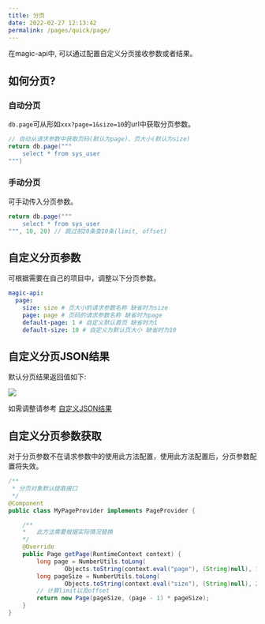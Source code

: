 ```yaml
---
title: 分页
date: 2022-02-27 12:13:42
permalink: /pages/quick/page/
---
```


在magic-api中, 可以通过配置自定义分页接收参数或者结果。

## 如何分页?

### 自动分页

`db.page`可从形如`xxx?page=1&size=10`的url中获取分页参数。

```groovy
// 自动从请求参数中获取页码(默认为page)、页大小(默认为size)
return db.page("""
    select * from sys_user
""")
```

### 手动分页

可手动传入分页参数。

```groovy
return db.page("""
    select * from sys_user
""", 10, 20) // 跳过前20条查10条(limit, offset)
```

## 自定义分页参数

可根据需要在自己的项目中，调整以下分页参数。

```yml
magic-api:
  page:
    size: size # 页大小的请求参数名称 缺省时为size
    page: page # 页码的请求参数名称 缺省时为page
    default-page: 1 # 自定义默认首页 缺省时为1
    default-size: 10 # 自定义为默认页大小 缺省时为10
```

## 自定义分页JSON结果

默认分页结果返回值如下:

![](https://pic.imgdb.cn/item/61c723f52ab3f51d91f8bdda.jpg)

如需调整请参考 [自定义JSON结果](/pages/base/response/#更加灵活的自定义结构配置)



## 自定义分页参数获取

对于分页参数不在请求参数中的使用此方法配置，使用此方法配置后，分页参数配置将失效。

```java
/**
 * 分页对象默认提取接口
 */
@Component
public class MyPageProvider implements PageProvider {

    /**
    *   此方法需要根据实际情况替换
    */
    @Override
    public Page getPage(RuntimeContext context) {
        long page = NumberUtils.toLong(
                Objects.toString(context.eval("page"), (String)null), 1);
        long pageSize = NumberUtils.toLong(
                Objects.toString(context.eval("size"), (String)null), 20);
        // 计算limit以及offset
        return new Page(pageSize, (page - 1) * pageSize);
    }
}
```
